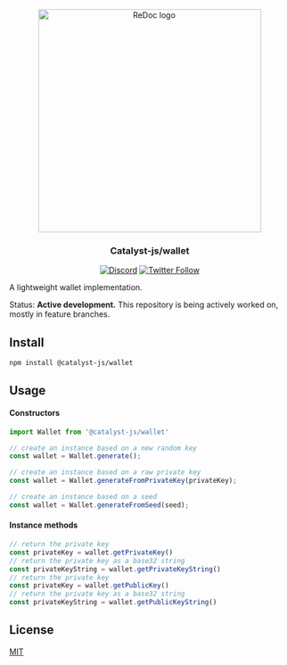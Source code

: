 <div align="center">
  <img alt="ReDoc logo" src="https://raw.githubusercontent.com/catalyst-network/Community/master/media-pack/logo.png" width="400px" />

  ### Catalyst-js/wallet
 
[![Discord](https://img.shields.io/discord/629667101774446593?color=blueviolet&label=discord)](https://discord.gg/anTP7xm)
[![Twitter Follow](https://img.shields.io/twitter/follow/catalystnetorg?style=social)](https://twitter.com/catalystnetorg)
</div>
A lightweight wallet implementation.

Status: **Active development.** This repository is being actively worked on, mostly in feature branches. 
## Install
`npm install @catalyst-js/wallet`
## Usage
#### Constructors
```javascript
import Wallet from '@catalyst-js/wallet'

// create an instance based on a new random key
const wallet = Wallet.generate();

// create an instance based on a raw private key
const wallet = Wallet.generateFromPrivateKey(privateKey);

// create an instance based on a seed
const wallet = Wallet.generateFromSeed(seed);

```
#### Instance methods
```javascript
// return the private key
const privateKey = wallet.getPrivateKey() 
// return the private key as a base32 string
const privateKeyString = wallet.getPrivateKeyString() 
// return the private key
const privateKey = wallet.getPublicKey() 
// return the private key as a base32 string
const privateKeyString = wallet.getPublicKeyString() 
```
## License

[MIT](LICENSE)